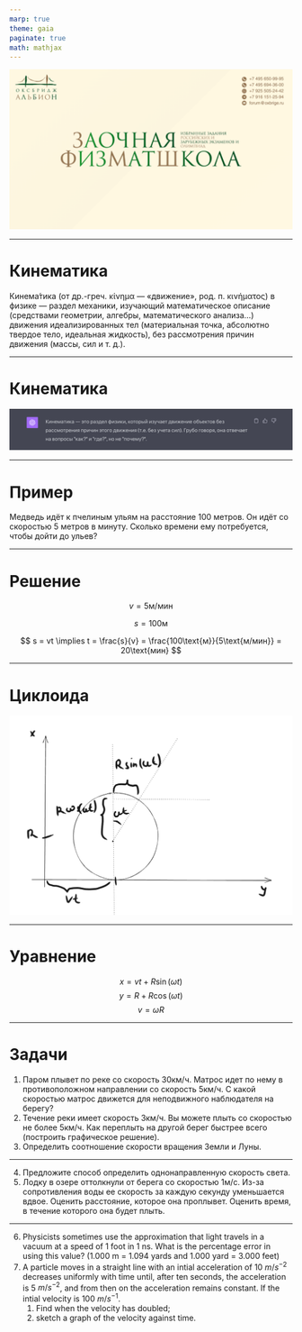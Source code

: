 ```yaml
---
marp: true
theme: gaia
paginate: true
math: mathjax
---
```

![bg fit](../../media/first_slide.png)

---

# Кинематика

Кинема́тика (от др.-греч. κίνημα — «движение», род. п. κινήματος) в физике — раздел механики, изучающий математическое описание (средствами геометрии, алгебры, математического анализа…) движения идеализированных тел (материальная точка, абсолютно твердое тело, идеальная жидкость), без рассмотрения причин движения (массы, сил и т. д.).

---

# Кинематика

![bg contain](../../media/kinematics.png)

---

# Пример

Медведь идёт к пчелиным ульям на расстояние 100 метров. Он идёт со скоростью 5 метров в минуту. Сколько времени ему потребуется, чтобы дойти до ульев?

---

# Решение

$$
v = 5\text{м/мин}
$$

$$
s = 100\text{м}
$$

$$
s = vt \implies t = \frac{s}{v} = \frac{100\text{м}}{5\text{м/мин}} = 20\text{мин}
$$

---
# Циклоида

![bg contain](../../media/wheel.png)


---

# Уравнение

$$ x = vt + R \sin(\omega t) $$
$$ y = R + R \cos(\omega t) $$
$$ v = \omega R $$

---
# Задачи
1. Паром плывет по реке со скорость 30км/ч. Матрос идет по нему в противоположном направлении со скорость 5км/ч. С какой скоростью матрос движется для неподвижного наблюдателя на берегу?
2. Течение реки имеет скорость 3км/ч. Вы можете плыть со скоростью не более 5км/ч. Как переплыть на другой берег быстрее всего (построить графическое решение).
3. Определить соотношение скорости вращения Земли и Луны.

---

4. Предложите способ определить однонаправленную скорость света.
5. Лодку в озере оттолкнули от берега со скоростью 1м/с. Из-за сопротивления воды ее скорость за каждую секунду уменьшается вдвое. Оценить расстояние, которое она проплывет. Оценить время, в течение которого она будет плыть.

---

6. Physicists sometimes use the approximation that light travels in a vacuum at a speed of 1 foot in 1 ns. What is the percentage error in using this value? (1.000 m = 1.094 yards and 1.000 yard = 3.000 feet)
7. A particle moves in a straight line with an intial acceleration of 10 $m/s^{−2}$ decreases uniformly with time until, after ten seconds, the acceleration is 5 $m/s^{−2}$, and from then on the acceleration remains constant. If the intial velocity is 100 $m/s^{−1}$.
    1) Find when the velocity has doubled; 
    2) sketch a graph of the velocity against time.